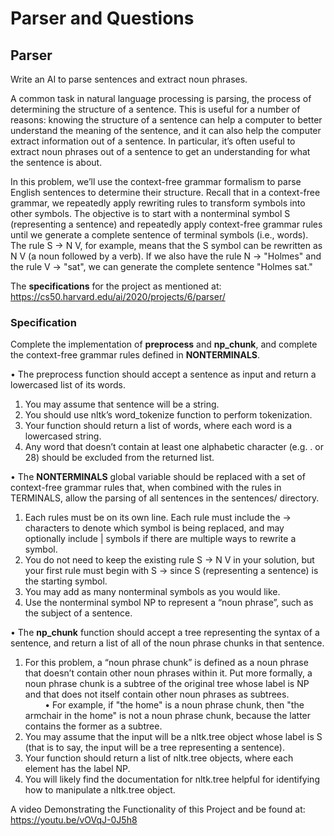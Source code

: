 # Parser and Questions
## Parser
Write an AI to parse sentences and extract noun phrases.

A common task in natural language processing is parsing, the process of determining the structure of a sentence. This is useful for a number of reasons: knowing the structure of a sentence can help a computer to better understand the meaning of the sentence, and it can also help the computer extract information out of a sentence. In particular, it’s often useful to extract noun phrases out of a sentence to get an understanding for what the sentence is about.

In this problem, we’ll use the context-free grammar formalism to parse English sentences to determine their structure. Recall that in a context-free grammar, we repeatedly apply rewriting rules to transform symbols into other symbols. The objective is to start with a nonterminal symbol S (representing a sentence) and repeatedly apply context-free grammar rules until we generate a complete sentence of terminal symbols (i.e., words). The rule S -> N V, for example, means that the S symbol can be rewritten as N V (a noun followed by a verb). If we also have the rule N -> "Holmes" and the rule V -> "sat", we can generate the complete sentence "Holmes sat."

The **specifications** for the project as mentioned at: https://cs50.harvard.edu/ai/2020/projects/6/parser/
### Specification
Complete the implementation of **preprocess** and **np_chunk**, and complete the context-free grammar rules defined in **NONTERMINALS**.

• The preprocess function should accept a sentence as input and return a lowercased list of its words.
1. You may assume that sentence will be a string.
2. You should use nltk’s word_tokenize function to perform tokenization.
3. Your function should return a list of words, where each word is a lowercased string.
4. Any word that doesn’t contain at least one alphabetic character (e.g. . or 28) should be excluded from the returned list.

• The **NONTERMINALS** global variable should be replaced with a set of context-free grammar rules that, when combined with the rules in TERMINALS, allow the parsing of all sentences in the sentences/ directory.
1. Each rules must be on its own line. Each rule must include the -> characters to denote which symbol is being replaced, and may optionally include | symbols if there are multiple ways to rewrite a symbol.
2. You do not need to keep the existing rule S -> N V in your solution, but your first rule must begin with S -> since S (representing a sentence) is the starting symbol.
3. You may add as many nonterminal symbols as you would like.
4. Use the nonterminal symbol NP to represent a “noun phrase”, such as the subject of a sentence.

• The **np_chunk** function should accept a tree representing the syntax of a sentence, and return a list of all of the noun phrase chunks in that sentence.
1. For this problem, a “noun phrase chunk” is defined as a noun phrase that doesn’t contain other noun phrases within it. Put more formally, a noun phrase chunk is a subtree of the original tree whose label is NP and that does not itself contain other noun phrases as subtrees.
<br />&nbsp;&nbsp;&nbsp;&nbsp;&nbsp;&nbsp;&nbsp;&nbsp;•	For example, if "the home" is a noun phrase chunk, then "the armchair in the home" is not a noun phrase chunk, because the latter contains the former as a subtree.
2. You may assume that the input will be a nltk.tree object whose label is S (that is to say, the input will be a tree representing a sentence).
3. Your function should return a list of nltk.tree objects, where each element has the label NP.
4. You will likely find the documentation for nltk.tree helpful for identifying how to manipulate a nltk.tree object.

A video Demonstrating the Functionality of this Project and be found at: https://youtu.be/vOVqJ-0J5h8
